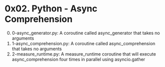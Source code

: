 # 0x02. Python - Async Comprehension

0. 0-async_generator.py: A coroutine called async_generator that takes no arguments
1. 1-async_comprehension.py: A coroutine called async_comprehension that takes no arguments
2. 2-measure_runtime.py: A measure_runtime coroutine that will execute async_comprehension four times in parallel using asyncio.gather